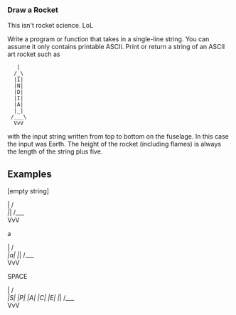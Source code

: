 ### Draw a Rocket

This isn't rocket science. LoL

Write a program or function that takes in a single-line string. You can assume it only contains printable ASCII. Print or return a string of an ASCII art rocket such as

```
   |
  /_\
  |I|
  |N|
  |D|
  |I|
  |A|
  |_|
 /___\
  VvV
```

with the input string written from top to bottom on the fuselage. In this case the input was Earth. The height of the rocket (including flames) is always the length of the string plus five.

## Examples

[empty string]

  |
 /_\
 |_|
/___\
 VvV

a

  |
 /_\
 |a|
 |_|
/___\
 VvV


SPACE

  |
 /_\
 |S|
 |P|
 |A|
 |C|
 |E|
 |_|
/___\
 VvV

